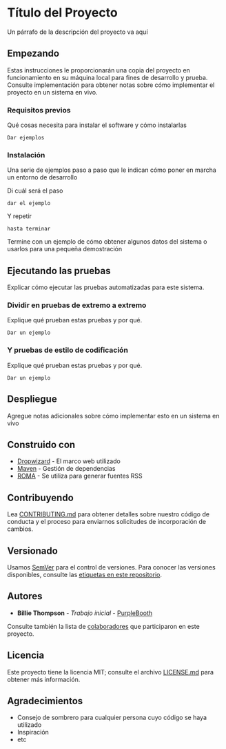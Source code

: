 # Título del Proyecto

Un párrafo de la descripción del proyecto va aquí

## Empezando

Estas instrucciones le proporcionarán una copia del proyecto en funcionamiento en su máquina local para fines de desarrollo y prueba. Consulte implementación para obtener notas sobre cómo implementar el proyecto en un sistema en vivo.

### Requisitos previos

Qué cosas necesita para instalar el software y cómo instalarlas

```
Dar ejemplos
```

### Instalación

Una serie de ejemplos paso a paso que le indican cómo poner en marcha un entorno de desarrollo

Di cuál será el paso

```
dar el ejemplo
```

Y repetir

```
hasta terminar
```

Termine con un ejemplo de cómo obtener algunos datos del sistema o usarlos para una pequeña demostración

## Ejecutando las pruebas

Explicar cómo ejecutar las pruebas automatizadas para este sistema.

### Dividir en pruebas de extremo a extremo

Explique qué prueban estas pruebas y por qué.

```
Dar un ejemplo
```

### Y pruebas de estilo de codificación

Explique qué prueban estas pruebas y por qué.

```
Dar un ejemplo
```

## Despliegue

Agregue notas adicionales sobre cómo implementar esto en un sistema en vivo

## Construido con

* [Dropwizard](http://www.dropwizard.io/1.0.2/docs/) - El marco web utilizado
* [Maven](https://maven.apache.org/) - Gestión de dependencias
* [ROMA](https://rometools.github.io/rome/) - Se utiliza para generar fuentes RSS

## Contribuyendo

Lea [CONTRIBUTING.md](https://gist.github.com/PurpleBooth/b24679402957c63ec426) para obtener detalles sobre nuestro código de conducta y el proceso para enviarnos solicitudes de incorporación de cambios.

## Versionado

Usamos [SemVer](http://semver.org/) para el control de versiones. Para conocer las versiones disponibles, consulte las [etiquetas en este repositorio](https://github.com/your/project/tags).

## Autores

* **Billie Thompson** - *Trabajo inicial* - [PurpleBooth](https://github.com/PurpleBooth)

Consulte también la lista de [colaboradores](https://github.com/your/project/contributors) que participaron en este proyecto.

## Licencia

Este proyecto tiene la licencia MIT; consulte el archivo [LICENSE.md](LICENSE.md) para obtener más información.

## Agradecimientos

* Consejo de sombrero para cualquier persona cuyo código se haya utilizado
* Inspiración
* etc

